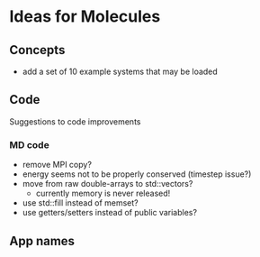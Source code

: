 # Ideas for Molecules #

## Concepts ##

- add a set of 10 example systems that may be loaded

## Code ##

Suggestions to code improvements

### MD code ###

- remove MPI copy?
- energy seems not to be properly conserved (timestep issue?)
- move from raw double-arrays to std::vectors?
	- currently memory is never released!
- use std::fill instead of memset?
- use getters/setters instead of public variables?

## App names ##

